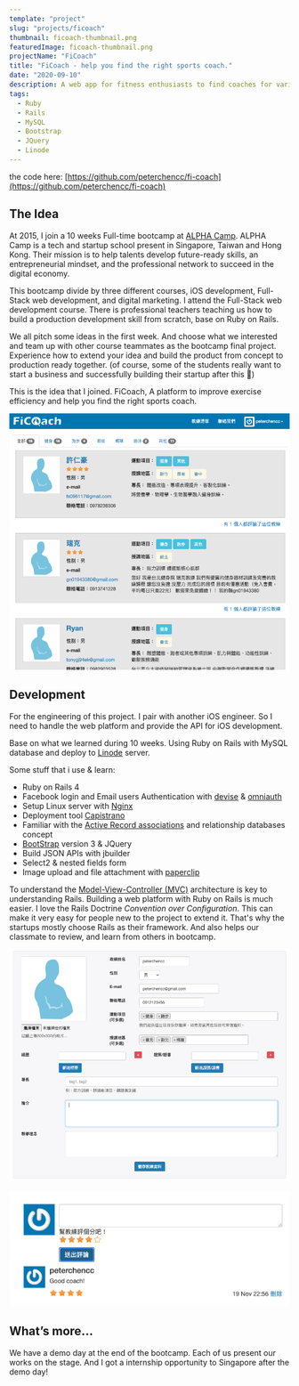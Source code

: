 ```yaml
---
template: "project"
slug: "projects/ficoach"
thumbnail: ficoach-thumbnail.png
featuredImage: ficoach-thumbnail.png
projectName: "FiCoach"
title: "FiCoach - help you find the right sports coach."
date: "2020-09-10"
description: A web app for fitness enthusiasts to find coaches for various sports.
tags:
  - Ruby
  - Rails
  - MySQL
  - Bootstrap
  - JQuery
  - Linode
---
```


the code here: [https://github.com/peterchencc/fi-coach](https://github.com/peterchencc/fi-coach)

## The Idea

At 2015, I join a 10 weeks Full-time bootcamp at [ALPHA Camp](https://tw.alphacamp.co/). ALPHA Camp is a tech and startup school present in Singapore, Taiwan and Hong Kong. Their mission is to help talents develop future-ready skills, an entrepreneurial mindset, and the professional network to succeed in the digital economy.

This bootcamp divide by three different courses, iOS development, Full-Stack web development, and digital marketing. I attend the Full-Stack web development course. There is professional teachers teaching us how to build a production development skill from scratch, base on Ruby on Rails.

We all pitch some ideas in the first week. And choose what we interested and team up with other course teammates as the bootcamp final project. Experience how to extend your idea and build the product from concept to production ready together. (of course, some of the students really want to start a business and successfully building their startup after this 🥳)

This is the idea that I joined. FiCoach, A platform to improve exercise efficiency and help you find the right sports coach.

![Coach listing with filter](coach_list.png)

## Development

For the engineering of this project. I pair with another iOS engineer. So I need to handle the web platform and provide the API for iOS development.

Base on what we learned during 10 weeks. Using Ruby on Rails with MySQL database and deploy to [Linode](https://www.linode.com/) server.

Some stuff that i use & learn:

- Ruby on Rails 4
- Facebook login and Email users Authentication with [devise](https://github.com/heartcombo/devise) & [omniauth](https://github.com/omniauth/omniauth)
- Setup Linux server with [Nginx](https://www.nginx.com/)
- Deployment tool [Capistrano](https://github.com/capistrano/capistrano)
- Familiar with the [Active Record associations](https://guides.rubyonrails.org/association_basics.html) and relationship databases concept
- [BootStrap](https://getbootstrap.com/) version 3 & JQuery
- Build JSON APIs with jbuilder
- Select2 & nested fields form
- Image upload and file attachment with [paperclip](https://github.com/thoughtbot/paperclip)

To understand the [Model-View-Controller (MVC)](https://en.wikipedia.org/wiki/Model%E2%80%93view%E2%80%93controller) architecture is key to understanding Rails. Building a web platform with Ruby on Rails is much easier. I love the Rails Doctrine _Convention over Configuration_. This can make it very easy for people new to the project to extend it. That's why the startups mostly choose Rails as their framework. And also helps our classmate to review, and learn from others in bootcamp.

![The form to edit the coach detail, using select2 & nested fields.](form2.png)

![Leave a comment and rating](comment_and_stars2.png)

## What’s more...

We have a demo day at the end of the bootcamp. Each of us present our works on the stage. And I got a internship opportunity to Singapore after the demo day!
